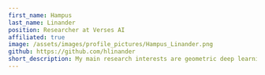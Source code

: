 ```yaml
---
first_name: Hampus
last_name: Linander
position: Researcher at Verses AI
affiliated: true
image: /assets/images/profile_pictures/Hampus_Linander.png
github: https://github.com/hlinander
short_description: My main research interests are geometric deep learning and uncertainty quantification.
---
```


